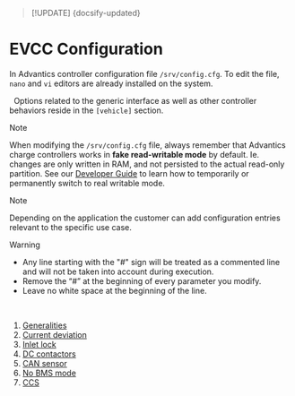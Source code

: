 > [!UPDATE] {docsify-updated}
# EVCC Configuration

In Advantics controller configuration file `/srv/config.cfg`. To edit the file, `nano` and `vi` editors are already installed on the system.

&nbsp;
Options related to the generic interface as well as other controller behaviors reside in the `[vehicle]` section.

> [!NOTE]
> When modifying the `/srv/config.cfg` file, always remember that Advantics charge controllers
> works in __fake read-writable mode__ by default. Ie. changes are only written in RAM, and not
> persisted to the actual read-only partition. See our [Developer Guide](charge-controllers/sys3_user/README.md) to learn how to temporarily or
> permanently switch to real writable mode.

> [!NOTE]
> Depending on the application the customer can add configuration entries relevant to the specific use case.

> [!WARNING]
>  - Any line starting with the "#" sign will be treated as a commented line and will not be taken into account during execution.
> - Remove the “#” at the beginning of every parameter you modify.
> - Leave no white space at the beginning of the line.


</br>

1. [Generalities](charge-controllers/evcc_configuration/generalities.md)
1. [Current deviation](charge-controllers/evcc_configuration/current_deviation.md)
1. [Inlet lock](charge-controllers/evcc_configuration/inlet_lock.md)
1. [DC contactors](charge-controllers/evcc_configuration/dc_contactors.md)
1. [CAN sensor](charge-controllers/evcc_configuration/can_sensor.md)
1. [No BMS mode](charge-controllers/evcc_configuration/no_bms.md)
1. [CCS](charge-controllers/evcc_configuration/ccs.md)
